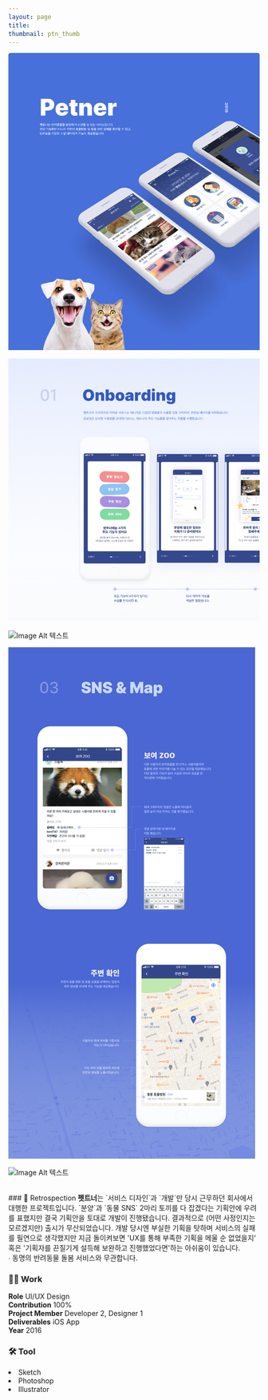 ```yaml
---
layout: page
title:
thumbnail: ptn_thumb
---
```


![Image Alt 텍스트](/assets/img/posts/ptn_01.jpg)

![Image Alt 텍스트](/assets/img/posts/ptn_02.jpg)

![Image Alt 텍스트](/assets/img/posts/ptn_03.jpg)

![Image Alt 텍스트](/assets/img/posts/ptn_04.jpg)

![Image Alt 텍스트](/assets/img/posts/ptn_05.jpg)

<br>
### 💬 Retrospection
<b>펫트너</b>는 `서비스 디자인`과 `개발`만 당시 근무하던 회사에서 대행한 프로젝트입니다. `분양`과 `동물 SNS` 2마리 토끼를 다 잡겠다는 기획안에 우려를 표했지만 결국 기획안을 토대로 개발이 진행됐습니다. 결과적으로 (어떤 사정인지는 모르겠지만) 출시가 무산되었습니다. 개발 당시엔 부실한 기획을 탓하며 서비스의 실패를 필연으로 생각했지만 지금 돌이켜보면 'UX를 통해 부족한 기획을 메울 순 없었을지' 혹은 '기획자를 끈질기게 설득해 보완하고 진행했었다면'하는 아쉬움이 있습니다.
<br>∙ 동명의 반려동물 돌봄 서비스와 무관합니다.
<br>


### 👨‍💻 Work
<div class="highlight2">
<b>Role</b> UI/UX Design<br>
<b>Contribution</b> 100%<br>
<b>Project Member</b> Developer 2, Designer 1<br>
<b>Deliverables</b> iOS App<br>
<b>Year</b> 2016
</div>

### 🛠 Tool
<li class="skill_name2">Sketch</li><li class="skill_name2">Photoshop</li><li class="skill_name2">Illustrator</li>

<br>

